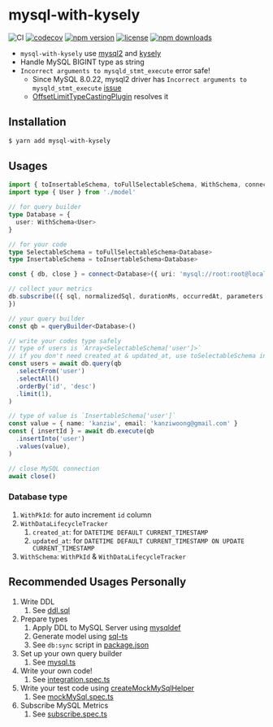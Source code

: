 # mysql-with-kysely

![CI](https://github.com/kanziw/mysql-with-kysely/actions/workflows/ci.yml/badge.svg)
[![codecov](https://codecov.io/gh/kanziw/mysql-with-kysely/branch/main/graph/badge.svg?token=DYH0PQHQ9R)](https://codecov.io/gh/kanziw/mysql-with-kysely)
[![npm version](https://img.shields.io/npm/v/mysql-with-kysely)](https://www.npmjs.com/package/mysql-with-kysely)
[![license](https://img.shields.io/npm/l/mysql-with-kysely)](https://www.npmjs.com/package/mysql-with-kysely)
[![npm downloads](https://img.shields.io/npm/dt/mysql-with-kysely)](https://www.npmjs.com/package/mysql-with-kysely)

- `mysql-with-kysely` use [mysql2](https://github.com/sidorares/node-mysql2) and [kysely](https://github.com/koskimas/kysely)
- Handle MySQL BIGINT type as string
- `Incorrect arguments to mysqld_stmt_execute` error safe!
  - Since MySQL 8.0.22, mysql2 driver has `Incorrect arguments to mysqld_stmt_execute` [issue](https://github.com/sidorares/node-mysql2/issues/1239)
  - [OffsetLimitTypeCastingPlugin](./src/kyselyPlugins/offsetLimitTypeCastingPlugin.ts) resolves it


## Installation

```zsh
$ yarn add mysql-with-kysely
```


## Usages

```ts
import { toInsertableSchema, toFullSelectableSchema, WithSchema, connect, queryBuilder } from 'mysql-with-kysely'
import type { User } from './model'

// for query builder
type Database = {
  user: WithSchema<User>
}

// for your code
type SelectableSchema = toFullSelectableSchema<Database>
type InsertableSchema = toInsertableSchema<Database>

const { db, close } = connect<Database>({ uri: 'mysql://root:root@localhost:3306/test' });

// collect your metrics
db.subscribe(({ sql, normalizedSql, durationMs, occurredAt, parameters }) => {
})

// your query builder
const qb = queryBuilder<Database>()

// write your codes type safely
// type of users is `Array<SelectableSchema['user']>`
// if you don't need created_at & updated_at, use toSelectableSchema instead of toFullSelectableSchema
const users = await db.query(qb
  .selectFrom('user')
  .selectAll()
  .orderBy('id', 'desc')
  .limit(1),
)

// type of value is `InsertableSchema['user']`
const value = { name: 'kanziw', email: 'kanziwoong@gmail.com' }     
const { insertId } = await db.execute(qb
  .insertInto('user')
  .values(value),
)

// close MySQL connection
await close()
```


### Database type

1. `WithPkId`: for auto increment `id` column
2. `WithDataLifecycleTracker`
    1. `created_at`: for `DATETIME DEFAULT CURRENT_TIMESTAMP`
    2. `updated_at`: for `DATETIME DEFAULT CURRENT_TIMESTAMP ON UPDATE CURRENT_TIMESTAMP`
3. `WithSchema`: `WithPkId` & `WithDataLifecycleTracker`


## Recommended Usages Personally

1. Write DDL
    1.  See [ddl.sql](./ddl.sql)
2. Prepare types
    1. Apply DDL to MySQL Server using [mysqldef](https://github.com/k0kubun/sqldef)
    2. Generate model using [sql-ts](https://github.com/rmp135/sql-ts)
    3. See `db:sync` script in [package.json](./package.json)
3. Set up your own query builder
    1. See [mysql.ts](./src/__tests__/fixtures/mysql.ts)
4. Write your own code!
    1. See [integration.spec.ts](./src/__tests__/integration.spec.ts)
5. Write your test code using [createMockMySqlHelper](./src/test/mockMySql.ts)
    1. See [mockMySql.spec.ts](./src/__tests__/mockMySql.spec.ts)
6. Subscribe MySQL Metrics
    1. See [subscribe.spec.ts](./src/__tests__/subscribe.spec.ts)
